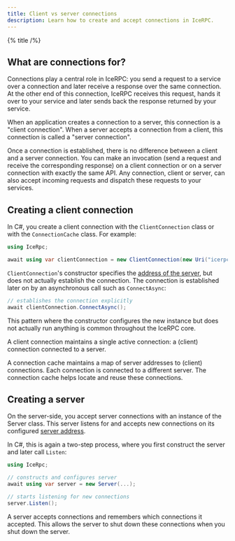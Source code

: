 ```yaml
---
title: Client vs server connections
description: Learn how to create and accept connections in IceRPC.
---
```


{% title /%}

## What are connections for?

Connections play a central role in IceRPC: you send a request to a service over a connection and later receive a
response over the same connection. At the other end of this connection, IceRPC receives this request, hands it over to
your service and later sends back the response returned by your service.

When an application creates a connection to a server, this connection is a "client connection". When a server accepts a
connection from a client, this connection is called a "server connection".

Once a connection is established, there is no difference between a client and a server connection. You can make an
invocation (send a request and receive the corresponding response) on a client connection or on a server connection
with exactly the same API. Any connection, client or server, can also accept incoming requests and dispatch these
requests to your services.

## Creating a client connection

In C#, you create a client connection with the `ClientConnection` class or with the `ConnectionCache` class. For
example:
```csharp
using IceRpc;

await using var clientConnection = new ClientConnection(new Uri("icerpc://hello.zeroc.com"));
```

`ClientConnection`'s constructor specifies the [address of the server](server-address#client-connection-configuration),
but does not actually establish the connection. The connection is established later on by an asynchronous call such as
`ConnectAsync`:
```csharp
// establishes the connection explicitly
await clientConnection.ConnectAsync();
```

This pattern where the constructor configures the new instance but does not actually run anything is common throughout
the IceRPC core.

A client connection maintains a single active connection: a (client) connection connected to a server.

A connection cache maintains a map of server addresses to (client) connections. Each connection is connected to a
different server. The connection cache helps locate and reuse these connections.

## Creating a server

On the server-side, you accept server connections with an instance of the Server class. This server listens for and
accepts new connections on its configured [server address](server-address#server-configuration).

In C#, this is again a two-step process, where you first construct the server and later call `Listen`:
```csharp
using IceRpc;

// constructs and configures server
await using var server = new Server(...);

// starts listening for new connections
server.Listen();
```

A server accepts connections and remembers which connections it accepted. This allows the server to shut down these
connections when you shut down the server.
